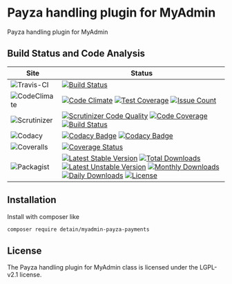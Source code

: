 # Payza handling plugin for MyAdmin

Payza handling plugin for MyAdmin

## Build Status and Code Analysis

Site          | Status
--------------|---------------------------
![Travis-CI](http://i.is.cc/storage/GYd75qN.png "Travis-CI")     | [![Build Status](https://travis-ci.org/detain/myadmin-payza-payments.svg?branch=master)](https://travis-ci.org/detain/myadmin-payza-payments)
![CodeClimate](http://i.is.cc/storage/GYlageh.png "CodeClimate")  | [![Code Climate](https://codeclimate.com/github/detain/myadmin-payza-payments/badges/gpa.svg)](https://codeclimate.com/github/detain/myadmin-payza-payments) [![Test Coverage](https://codeclimate.com/github/detain/myadmin-payza-payments/badges/coverage.svg)](https://codeclimate.com/github/detain/myadmin-payza-payments/coverage) [![Issue Count](https://codeclimate.com/github/detain/myadmin-payza-payments/badges/issue_count.svg)](https://codeclimate.com/github/detain/myadmin-payza-payments)
![Scrutinizer](http://i.is.cc/storage/GYeUnux.png "Scrutinizer")   | [![Scrutinizer Code Quality](https://scrutinizer-ci.com/g/myadmin-plugins/myadmin-payza-payments/badges/quality-score.png?b=master)](https://scrutinizer-ci.com/g/myadmin-plugins/myadmin-payza-payments/?branch=master) [![Code Coverage](https://scrutinizer-ci.com/g/myadmin-plugins/myadmin-payza-payments/badges/coverage.png?b=master)](https://scrutinizer-ci.com/g/myadmin-plugins/myadmin-payza-payments/?branch=master) [![Build Status](https://scrutinizer-ci.com/g/myadmin-plugins/myadmin-payza-payments/badges/build.png?b=master)](https://scrutinizer-ci.com/g/myadmin-plugins/myadmin-payza-payments/build-status/master)
![Codacy](http://i.is.cc/storage/GYi66Cx.png "Codacy")        | [![Codacy Badge](https://api.codacy.com/project/badge/Grade/226251fc068f4fd5b4b4ef9a40011d06)](https://www.codacy.com/app/detain/myadmin-payza-payments) [![Codacy Badge](https://api.codacy.com/project/badge/Coverage/25fa74eb74c947bf969602fcfe87e349)](https://www.codacy.com/app/detain/myadmin-payza-payments?utm_source=github.com&utm_medium=referral&utm_content=detain/myadmin-payza-payments&utm_campaign=Badge_Coverage)
![Coveralls](http://i.is.cc/storage/GYjNSim.png "Coveralls")    | [![Coverage Status](https://coveralls.io/repos/github/detain/db_abstraction/badge.svg?branch=master)](https://coveralls.io/github/detain/myadmin-payza-payments?branch=master)
![Packagist](http://i.is.cc/storage/GYacBEX.png "Packagist")     | [![Latest Stable Version](https://poser.pugx.org/detain/myadmin-payza-payments/version)](https://packagist.org/packages/detain/myadmin-payza-payments) [![Total Downloads](https://poser.pugx.org/detain/myadmin-payza-payments/downloads)](https://packagist.org/packages/detain/myadmin-payza-payments) [![Latest Unstable Version](https://poser.pugx.org/detain/myadmin-payza-payments/v/unstable)](//packagist.org/packages/detain/myadmin-payza-payments) [![Monthly Downloads](https://poser.pugx.org/detain/myadmin-payza-payments/d/monthly)](https://packagist.org/packages/detain/myadmin-payza-payments) [![Daily Downloads](https://poser.pugx.org/detain/myadmin-payza-payments/d/daily)](https://packagist.org/packages/detain/myadmin-payza-payments) [![License](https://poser.pugx.org/detain/myadmin-payza-payments/license)](https://packagist.org/packages/detain/myadmin-payza-payments)


## Installation

Install with composer like

```sh
composer require detain/myadmin-payza-payments
```

## License

The Payza handling plugin for MyAdmin class is licensed under the LGPL-v2.1 license.

